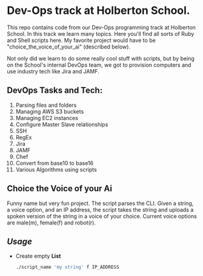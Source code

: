 # Dev-Ops track at Holberton School.

This repo contains code from our Dev-Ops programming track at Holberton School. In this track we learn many topics. Here you'll find all sorts of Ruby and Shell scripts here. My favorite project would have to be "choice_the_voice_of_your_ai" (described below).

Not only did we learn to do some really cool stuff with scripts, but by being on the School's internal DevOps team, we got to provision computers and use industry tech like Jira and JAMF.

## DevOps Tasks and Tech:

1. Parsing files and folders
1. Managing AWS S3 buckets
1. Managing EC2 instances
1. Configure Master Slave relationships
1. SSH
1. RegEx
1. Jira
1. JAMF
1. Chef
1. Convert from base10 to base16
1. Various Algorithms using scripts

## Choice the Voice of your Ai

Funny name but very fun project. The script parses the CLI. Given a string, a voice option, and an IP address, the script takes the string and uploads a spoken version of the string in a voice of your choice. Current voice options are male(m), female(f) and robot(r).

## **_Usage_**

* Create empty **List**

  ```bash
  ./script_name 'my string' f IP_ADDRESS
  ```
